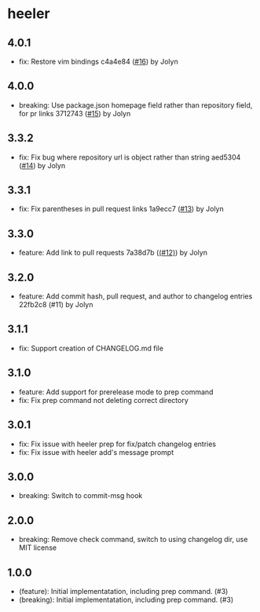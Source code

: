 # heeler

## 4.0.1

- fix: Restore vim bindings c4a4e84 ([#16](https://github.com/single-spa/heeler/pull/16)) by Jolyn

## 4.0.0

- breaking: Use package.json homepage field rather than repository field, for pr links 3712743 ([#15](https://github.com/single-spa/heeler/pull/15)) by Jolyn

## 3.3.2

- fix: Fix bug where repository url is object rather than string aed5304 ([#14](https://github.com/single-spa/heeler/pull/14)) by Jolyn

## 3.3.1

- fix: Fix parentheses in pull request links 1a9ecc7 ([#13](https://github.com/single-spa/heeler/pull/13)) by Jolyn

## 3.3.0

- feature: Add link to pull requests 7a38d7b ([(#12)](https://github.com/single-spa/heeler/pull/12)) by Jolyn

## 3.2.0

- feature: Add commit hash, pull request, and author to changelog entries 22fb2c8 (#11) by Jolyn

## 3.1.1

- fix: Support creation of CHANGELOG.md file

## 3.1.0

- feature: Add support for prerelease mode to prep command
- fix: Fix prep command not deleting correct directory

## 3.0.1

- fix: Fix issue with heeler prep for fix/patch changelog entries
- fix: Fix issue with heeler add's message prompt

## 3.0.0

- breaking: Switch to commit-msg hook

## 2.0.0

- breaking: Remove check command, switch to using changelog dir, use MIT license

## 1.0.0

- (feature): Initial implementatation, including prep command. (#3)
- (breaking): Initial implementatation, including prep command. (#3)

